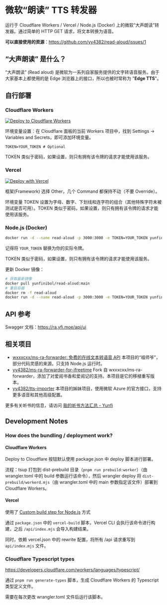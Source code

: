 # 微软“朗读” TTS 转发器

运行于 Cloudflare Workers / Vercel / Node.js (Docker) 上的微软“大声朗读”转发器。通过简单的 HTTP GET 请求，将文本转换为语音。

**可以直接使用的资源**：https://github.com/yy4382/read-aloud/issues/1

## “大声朗读” 是什么？

“大声朗读” (Read aloud) 是微软为一系列自家服务提供的文字转语音服务。由于大家基本上都使用的是 Edge 浏览器上的接口，所以也被时常称为 "**Edge TTS**"。

## 自行部署

### Cloudflare Workers

[![Deploy to Cloudflare Workers](https://deploy.workers.cloudflare.com/button)](https://deploy.workers.cloudflare.com/?url=https://github.com/yy4382/read-aloud)

<!-- 指南：[Deploy with Workers 按钮使用指南 - Yunfi](https://yfi.moe/post/deploy-with-cloudflare-btn-guide) -->

环境变量设置：在 Cloudflare 面板的当前 Workers 项目中，找到 Settings -> Variables and Secrets，即可添加环境变量。

```plaintext
TOKEN=YOUR_TOKEN # Optional
```

TOKEN 类似于密码，如果设置，则只有拥有该令牌的请求才能使用该服务。

### Vercel

[![Deploy with Vercel](https://vercel.com/button)](https://vercel.com/new/clone?repository-url=https%3A%2F%2Fgithub.com%2Fyy4382%2Fread-aloud&env=TOKEN&envDescription=%E7%B1%BB%E4%BC%BC%E4%BA%8E%E5%AF%86%E7%A0%81%EF%BC%8C%E9%98%B2%E6%AD%A2%E4%BB%96%E4%BA%BA%E6%BB%A5%E7%94%A8%E4%BD%A0%E7%9A%84%E6%9C%8D%E5%8A%A1&project-name=read-aloud&repository-name=read-aloud)

框架(Framework) 选择 Other，几个 Command 都保持不动（不要 Override）。

环境变量 TOKEN 设置为字母、数字、下划线和连字符的组合（其他特殊字符未被测试是否可用）。TOKEN 类似于密码，如果设置，则只有拥有该令牌的请求才能使用该服务。

### Node.js (Docker)

```bash
docker run -d --name read-aloud -p 3000:3000 -e TOKEN=YOUR_TOKEN yunfinibol/read-aloud:main
```

记得将 `YOUR_TOKEN` 替换为你的实际令牌。

TOKEN 类似于密码，如果设置，则只有拥有该令牌的请求才能使用该服务。

更新 Docker 镜像：

```bash
# 获取最新镜像
docker pull yunfinibol/read-aloud:main
# 重启容器
docker rm -f read-aloud
docker run -d --name read-aloud -p 3000:3000 -e TOKEN=YOUR_TOKEN yunfinibol/read-aloud:main
```

## API 参考

Swagger 文档：<https://ra.yfi.moe/api/ui>

## 相关项目

- [wxxxcxx/ms-ra-forwarder: 免费的在线文本转语音 API](https://github.com/wxxxcxx/ms-ra-forwarder) 本项目的“祖师爷”，部分代码灵感的来源。只支持 Node.js 运行时。
- [yy4382/ms-ra-forwarder-for-ifreetime](https://github.com/yy4382/ms-ra-forwarder-for-ifreetime) Fork 自 wxxxcxx/ms-ra-forwarder，添加了对爱阅书香和爱阅记的支持。本项目是它的移植重写版本。
- [yy4382/tts-importer](https://github.com/yy4382/tts-importer) 本项目的姊妹项目，使用微软 Azure 的官方接口，支持更多语音和其他高级配置。

更多有关听书的信息，请访问 [我的听书方法汇总 - Yunfi](https://yfi.moe/book-listening-collection)

## Development Notes

### How does the bundling / deployment work?

#### Cloudflare Workers

Deploy to Cloudflare 按钮默认使用 package.json 中 deploy 脚本进行部署。

流程：tsup 打包到 dist-prebuild 目录（`pnpm run prebuild:worker`）（由 wrangler.toml 中的 build 参数运行该命令），然后 wrangler deploy 将 `dist-prebuild/workerd.mjs`（由 wrangler.toml 中的 main 参数指定该文件）部署到 Cloudflare Workers。

#### Vercel

使用了 [Custom build step for Node.js](https://vercel.com/docs/functions/runtimes/node-js/advanced-node-configuration#custom-build-step-for-node.js) 方式

通过 `package.json` 中的 `vercel-build` 脚本，Vercel CLI 会执行该命令进行构建，之后 `/api/index.mjs` 会导入构建结果。

同时，依赖 vercel.json 中的 rewrite 配置，将所有 /api 请求重写到 `api/index.mjs` 文件。

### Cloudflare Typescript types

https://developers.cloudflare.com/workers/languages/typescript/

通过 `pnpm run generate-types` 脚本，生成 Cloudflare Workers 的 Typescript 类型定义文件。

需要在每次更改 wrangler.toml 文件后运行该脚本。
